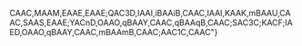 CAAC,MAAM,EAAE,EAAE;QAC3D,IAAI,iBAAiB,CAAC,IAAI,KAAK,mBAAU,CAAC,SAAS,EAAE;YACnD,OAAO,qBAAY,CAAC,qBAAqB,CAAC;SAC3C;KACF;IAED,OAAO,qBAAY,CAAC,mBAAmB,CAAC;AAC1C,CAAC"}                                                                                                                                                                                                                                                                                                                                                                                                                                                                                                                                                                                                                                                                                                                                                                                                                                                                                                                                                                                                                                                                                                                                                                                                                                                                                                                                                                                                                                                                                                                                                                                                                                                                                                                                                                                                                                                                                                                                                                                                                                                                                                                                                                                                                                                                                                                                                                                                                                                                                                                                                                                                                                                                                                                                                                                                                                                                                                                                                                                                                                                                                                                                                                                                                                                                                                                                
